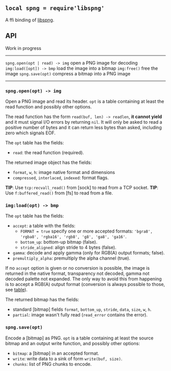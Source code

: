 
## `local spng = require'libspng'`

A ffi binding of [libspng](https://libspng.org/).

## API

<warn>Work in progress</warn>

------------------------------------ -----------------------------------------
`spng.open(opt | read) -> img`       open a PNG image for decoding
`img:load([opt]) -> bmp`             load the image into a bitmap
`img:free()`                         free the image
`spng.save(opt)`                     compress a bitmap into a PNG image
------------------------------------ -----------------------------------------

### `spng.open(opt) -> img`

Open a PNG image and read its header. `opt` is a table containing at least
the read function and possibly other options.

The read function has the form `read(buf, len) -> readlen`, **it cannot yield**
and it must signal I/O errors by returning `nil`. It will only be asked
to read a positive number of bytes and it can return less bytes than asked,
including zero which signals EOF.

The `opt` table has the fields:

  * `read`: the read function (required).

The returned image object has the fields:

* `format`, `w`, `h`: image native format and dimensions
* `compressed`, `interlaced`, `indexed`: format flags.

__TIP__: Use `tcp:recvall_read()` from [sock] to read from a TCP socket.
__TIP__: Use `f:buffered_read()` from [fs] to read from a file.

### `img:load(opt) -> bmp`

The `opt` table has the fields:

* `accept`: a table with the fields:
  * `FORMAT = true` specify one or more accepted formats:
  `'bgra8', 'rgba8', 'rgba16', 'rgb8', 'g8', 'ga8', 'ga16'`.
  * `bottom_up`: bottom-up bitmap (false).
  * `stride_aligned`: align stride to 4 bytes (false).
* `gamma`: decode and apply gamma (only for RGB(A) output formats; false).
* `premultiply_alpha`: premultiply the alpha channel (true).

If no `accept` option is given or no conversion is possible, the image
is returned in the native format, transparency not decoded, gamma not decoded
palette not expanded. The only way to avoid this from happening is to accept
a RGB(A) output format (conversion is always possible to those, see [table]).

[table]: https://github.com/randy408/libspng/blob/master/docs/decode.md#supported-format-flag-combinations

The returned bitmap has the fields:
* standard [bitmap] fields `format`, `bottom_up`, `stride`, `data`, `size`, `w`, `h`.
* `partial`: image wasn't fully read (`read_error` contains the error).

### `spng.save(opt)`

Encode a [bitmap] as PNG. `opt` is a table containing at least the source
bitmap and an output write function, and possibly other options:

* `bitmap`: a [bitmap] in an accepted format.
* `write`: write data to a sink of form `write(buf, size)`.
* `chunks`: list of PNG chunks to encode.
